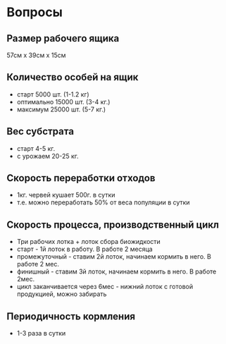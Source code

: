 # Вопросы

## Размер рабочего ящика

57см х 39см х 15см

## Количество особей на ящик
- старт 5000 шт. (1-1.2 кг)
- оптимально 15000 шт. (3-4 кг.)
- максимум 25000 шт. (5-7 кг.)

## Вес субстрата
- старт 4-5 кг.
- с урожаем 20-25 кг.

## Скорость переработки отходов
- 1кг. червей кушает 500г. в сутки
- т.е. можно переработать 50% от веса популяции в сутки

## Скорость процесса, производственный цикл
- Три рабочих лотка + лоток сбора биожидкости
- старт - 1й лоток в работу. В работе 2 месяца
- промежуточный - ставим 2й лоток, начинаем кормить в него. В работе 2 мес.
- финишный - ставим 3й лоток, начинаем кормить в него. В работе 2мес.
- цикл заканчивается через 6мес - нижний лоток с готовой продукцией, можно забирать

## Периодичность кормления
- 1-3 раза в сутки
